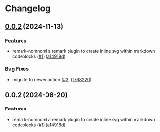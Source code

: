 # Changelog

## [0.0.2](https://github.com/zenobi-us/remark-nomnoml/compare/v0.0.2...v0.0.2) (2024-11-13)


### Features

* remark-nomnoml a remark plugin to create inline svg within markdown codeblocks ([#1](https://github.com/zenobi-us/remark-nomnoml/issues/1)) ([a14918d](https://github.com/zenobi-us/remark-nomnoml/commit/a14918d17a58c5c54bff2d6e791adc96111e6d7d))


### Bug Fixes

* migrate to newer action ([#3](https://github.com/zenobi-us/remark-nomnoml/issues/3)) ([f768220](https://github.com/zenobi-us/remark-nomnoml/commit/f768220bc31689a8bc176d35421f77480526faf7))

## 0.0.2 (2024-06-20)


### Features

* remark-nomnoml a remark plugin to create inline svg within markdown codeblocks ([#1](https://github.com/zenobi-us/remark-nomnoml/issues/1)) ([a14918d](https://github.com/zenobi-us/remark-nomnoml/commit/a14918d17a58c5c54bff2d6e791adc96111e6d7d))
